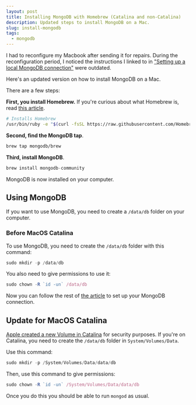 ```yaml
---
layout: post
title: Installing MongoDB with Homebrew (Catalina and non-Catalina)
description: Updated steps to install MongoDB on a Mac.
slug: install-mongodb
tags:
  - mongodb
---
```


I had to reconfigure my Macbook after sending it for repairs. During the reconfiguration period, I noticed the instructions I linked to in ["Setting up a local MongoDB connection"][1] were outdated.

Here's an updated version on how to install MongoDB on a Mac.

<!-- more -->

There are a few steps:

**First, you install Homebrew.** If you're curious about what Homebrew is, read [this article][2].

```bash
# Installs Homebrew
/usr/bin/ruby -e "$(curl -fsSL https://raw.githubusercontent.com/Homebrew/install/master/install)"
```

**Second, find the MongoDB tap**.

```bash
brew tap mongodb/brew
```

**Third, install MongoDB**.

```js
brew install mongodb-community
```

MongoDB is now installed on your computer. 

## Using MongoDB 

If you want to use MongoDB, you need to create a `/data/db` folder on your computer. 

### Before MacOS Catalina 

To use MongoDB, you need to create the `/data/db` folder with this command:

```js
sudo mkdir -p /data/db
```

You also need to give permissions to use it:

```js
sudo chown -R `id -un` /data/db
```

Now you can follow the rest of [the article][3] to set up your MongoDB connection.

## Update for MacOS Catalina

[Apple created a new Volume in Catalina][4] for security purposes. If you're on Catalina, you need to create the `/data/db` folder in `System/Volumes/Data`.

Use this command:   

```js
sudo mkdir -p /System/Volumes/Data/data/db
```

Then, use this command to give permissions: 

```js
sudo chown -R `id -un` /System/Volumes/Data/data/db
```

Once you do this you should be able to run `mongod` as usual.



[1]:	/blog/local-mongodb/ "Setting up a local MongoDB connection"
[2]:	/blog/homebrew "Understanding Homebrew"
[3]:	/blog/local-mongodb/ "Setting up a local MongoDB connection"
[4]:	https://support.apple.com/en-us/HT210650